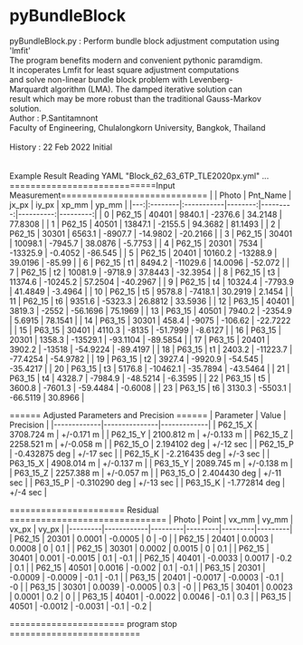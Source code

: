 # pyBundleBlock

pyBundleBlock.py : Perform bundle block adjustment computation using 'lmfit'</br>
        The program benefits modern and convenient  pythonic paramdigm.</br>
        It incoperates Lmfit for least square adjustment computations</br>
        and solve non-linear bundle block problem with Levenberg-</br>
        Marquardt algorithm (LMA). The damped iterative solution can</br>
        result which may be more robust than the traditional Gauss-Markov</br>
        solution.</br>
Author   : P.Santitamnont</br>
           Faculty of Engineering, Chulalongkorn University, Bangkok, Thailand</br>
</br>
History  : 22 Feb 2022  Initial</br>
</br>
</br>
Example Result
Reading YAML "Block_62_63_6TP_TLE2020px.yml" ...
============================Input Measurement============================
|    | Photo   | Pnt_Name   |   jx_px |    iy_px |     xp_mm |    yp_mm |
|---:|:--------|:-----------|--------:|---------:|----------:|---------:|
|  0 | P62_15  | 40401      |  9840.1 |  -2376.6 |   34.2148 |  77.8308 |
|  1 | P62_15  | 40501      | 13847.1 |  -2155.5 |   94.3682 |  81.1493 |
|  2 | P62_15  | 30301      |  6563.1 |  -8907.7 |  -14.9802 | -20.2166 |
|  3 | P62_15  | 30401      | 10098.1 |  -7945.7 |   38.0876 |  -5.7753 |
|  4 | P62_15  | 20301      |  7534   | -13325.9 |   -0.4052 | -86.545  |
|  5 | P62_15  | 20401      | 10160.2 | -13288.9 |   39.0196 | -85.99   |
|  6 | P62_15  | t1         |  8494.2 | -11029.6 |   14.0096 | -52.072  |
|  7 | P62_15  | t2         | 10081.9 |  -9718.9 |   37.8443 | -32.3954 |
|  8 | P62_15  | t3         | 11374.6 | -10245.2 |   57.2504 | -40.2967 |
|  9 | P62_15  | t4         | 10324.4 |  -7793.9 |   41.4849 |  -3.4964 |
| 10 | P62_15  | t5         |  9578.8 |  -7418.1 |   30.2919 |   2.1454 |
| 11 | P62_15  | t6         |  9351.6 |  -5323.3 |   26.8812 |  33.5936 |
| 12 | P63_15  | 40401      |  3819.3 |  -2552   |  -56.1696 |  75.1969 |
| 13 | P63_15  | 40501      |  7940.2 |  -2354.9 |    5.6915 |  78.1541 |
| 14 | P63_15  | 30301      |   458.4 |  -9075   | -106.62   | -22.7222 |
| 15 | P63_15  | 30401      |  4110.3 |  -8135   |  -51.7999 |  -8.6127 |
| 16 | P63_15  | 20301      |  1358.3 | -13529.1 |  -93.1104 | -89.5854 |
| 17 | P63_15  | 20401      |  3902.2 | -13518   |  -54.9224 | -89.4197 |
| 18 | P63_15  | t1         |  2403.2 | -11223.7 |  -77.4254 | -54.9782 |
| 19 | P63_15  | t2         |  3927.4 |  -9920.9 |  -54.545  | -35.4217 |
| 20 | P63_15  | t3         |  5176.8 | -10462.1 |  -35.7894 | -43.5464 |
| 21 | P63_15  | t4         |  4328.7 |  -7984.9 |  -48.5214 |  -6.3595 |
| 22 | P63_15  | t5         |  3600.8 |  -7601.3 |  -59.4484 |  -0.6008 |
| 23 | P63_15  | t6         |  3130.3 |  -5503.1 |  -66.5119 |  30.8966 |


====== Adjusted Parameters and Precision ======
| Parameter   | Value         | Precision   |
|-------------|---------------|-------------|
| P62_15_X    | 3708.724 m    | +/-0.171 m  |
| P62_15_Y    | 2100.812 m    | +/-0.133 m  |
| P62_15_Z    | 2258.521 m    | +/-0.058 m  |
| P62_15_O    | 2.194102 deg  | +/-12 sec   |
| P62_15_P    | -0.432875 deg | +/-17 sec   |
| P62_15_K    | -2.216435 deg | +/-3 sec    |
| P63_15_X    | 4908.014 m    | +/-0.137 m  |
| P63_15_Y    | 2089.745 m    | +/-0.138 m  |
| P63_15_Z    | 2257.388 m    | +/-0.057 m  |
| P63_15_O    | 2.404430 deg  | +/-11 sec   |
| P63_15_P    | -0.310290 deg | +/-13 sec   |
| P63_15_K    | -1.772814 deg | +/-4 sec    |


====================== Residual ==============================
| Photo   |      Point |   vx_mm |   vy_mm |   vx_px |   vy_px |
|---------|------------|---------|---------|---------|---------|
| P62_15  | 20301      |  0.0001 | -0.0005 |     0   |    -0   |
| P62_15  | 20401      |  0.0003 |  0.0008 |     0   |     0.1 |
| P62_15  | 30301      |  0.0002 |  0.0015 |     0   |     0.1 |
| P62_15  | 30401      |  0.001  | -0.0015 |     0.1 |    -0.1 |
| P62_15  | 40401      | -0.0033 |  0.0017 |    -0.2 |     0.1 |
| P62_15  | 40501      |  0.0016 | -0.002  |     0.1 |    -0.1 |
| P63_15  | 20301      | -0.0009 | -0.0009 |    -0.1 |    -0.1 |
| P63_15  | 20401      | -0.0017 | -0.0003 |    -0.1 |    -0   |
| P63_15  | 30301      |  0.0039 | -0.0005 |     0.3 |    -0   |
| P63_15  | 30401      |  0.0023 |  0.0001 |     0.2 |     0   |
| P63_15  | 40401      | -0.0022 |  0.0046 |    -0.1 |     0.3 |
| P63_15  | 40501      | -0.0012 | -0.0031 |    -0.1 |    -0.2 |


====================== program stop =========================
